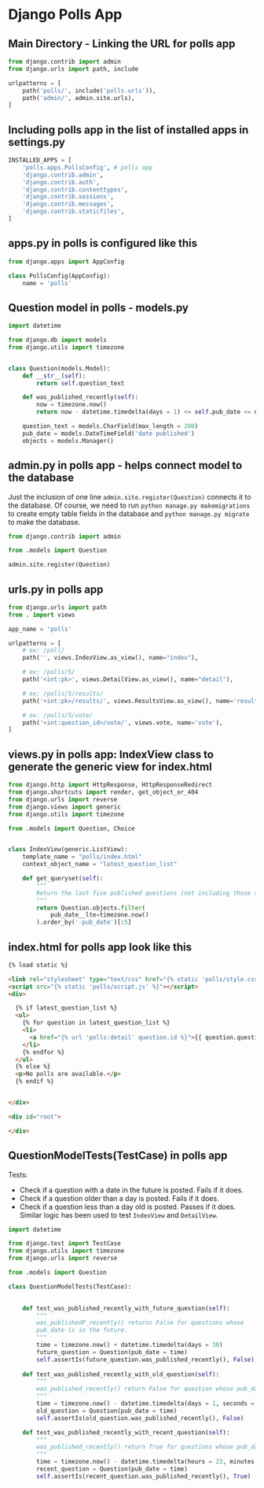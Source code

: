 # Django Polls App

## Main Directory - Linking the URL for polls app
```python
from django.contrib import admin
from django.urls import path, include

urlpatterns = [
    path('polls/', include('polls.urls')),
    path('admin/', admin.site.urls),
]
```

## Including polls app in the list of installed apps in settings.py
```python
INSTALLED_APPS = [
    'polls.apps.PollsConfig', # polls app
    'django.contrib.admin',
    'django.contrib.auth',
    'django.contrib.contenttypes',
    'django.contrib.sessions',
    'django.contrib.messages',
    'django.contrib.staticfiles',
]
```
## apps.py in polls is configured like this
```python
from django.apps import AppConfig

class PollsConfig(AppConfig):
    name = 'polls'
```

## Question model in polls - models.py
```python
import datetime

from django.db import models
from django.utils import timezone


class Question(models.Model):
    def __str__(self):
        return self.question_text

    def was_published_recently(self):
        now = timezone.now()
        return now - datetime.timedelta(days = 1) <= self.pub_date <= now

    question_text = models.CharField(max_length = 200)
    pub_date = models.DateTimeField('date published')
    objects = models.Manager()
```

## admin.py in polls app - helps connect model to the database
Just the inclusion of one line `admin.site.register(Question)` connects it to the database.
Of course, we need to run `python manage.py makemigrations` to create empty table fields in the database and `python manage.py migrate` to make the database.
```python
from django.contrib import admin

from .models import Question

admin.site.register(Question)
```


## urls.py in polls app
```python
from django.urls import path
from . import views

app_name = 'polls'

urlpatterns = [
    # ex: /poll/
    path('', views.IndexView.as_view(), name="index"),

    # ex: /polls/5/
    path('<int:pk>', views.DetailView.as_view(), name="detail"),

    # ex: /polls/5/results/
    path('<int:pk>/results/', views.ResultsView.as_view(), name='results'),

    # ex: /polls/5/vote/
    path('<int:question_id>/vote/', views.vote, name='vote'),
]
```
## views.py in polls app: IndexView class to generate the generic view for index.html
```python
from django.http import HttpResponse, HttpResponseRedirect
from django.shortcuts import render, get_object_or_404
from django.urls import reverse
from django.views import generic
from django.utils import timezone

from .models import Question, Choice


class IndexView(generic.ListView):
    template_name = "polls/index.html"
    context_object_name = "latest_question_list"

    def get_queryset(self):
        """
        Return the last five published questions (not including those set to be published in the future). 
        """
        return Question.objects.filter(
            pub_date__lte=timezone.now()
        ).order_by('-pub_date')[:5]
```

## index.html for polls app look like this
```html
{% load static %}

<link rel="stylesheet" type="text/css" href="{% static 'polls/style.css' %}">
<script src="{% static 'polls/script.js' %}"></script>
<div>

  {% if latest_question_list %}
  <ul>
    {% for question in latest_question_list %}
    <li>
      <a href="{% url 'polls:detail' question.id %}">{{ question.question_text }}</a>
    </li>
    {% endfor %}
  </ul>
  {% else %}
  <p>No polls are available.</p>
  {% endif %}


</div>

<div id="root">

</div>
```

## QuestionModelTests(TestCase) in polls app
Tests:
- Check if a question with a date in the future is posted. Fails if it does.
- Check if a question older than a day is posted. Fails if it does.
- Check if a question less than a day old is posted. Passes if it does.
Similar logic has been used to test `IndexView` and `DetailView`.
```python
import datetime

from django.test import TestCase
from django.utils import timezone
from django.urls import reverse

from .models import Question

class QuestionModelTests(TestCase):

    
    def test_was_published_recently_with_future_question(self):
        """
        was_publishedP_recently() returns False for questions whose
        pub_date is in the future.
        """
        time = timezone.now() + datetime.timedelta(days = 30)
        future_question = Question(pub_date = time)
        self.assertIs(future_question.was_published_recently(), False)
    
    def test_was_published_recently_with_old_question(self):
        """
        was_published_recently() return False for question whose pub_date is older 1 day.
        """
        time = timezone.now() - datetime.timedelta(days = 1, seconds = 1)
        old_question = Question(pub_date = time)
        self.assertIs(old_question.was_published_recently(), False)

    def test_was_published_recently_with_recent_question(self):
        """
        was_published_recently() return True for questions whose pub_date is within the last day.
        """
        time = timezone.now() - datetime.timedelta(hours = 23, minutes = 59, seconds = 59)
        recent_question = Question(pub_date = time)
        self.assertIs(recent_question.was_published_recently(), True)
```